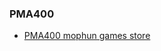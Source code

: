 ### PMA400
* [PMA400 mophun games store](https://web.archive.org/web/20080209035011/http://www.archos.com/store/wsearch.html?country=global&lang=en&prod_id=pma400)
